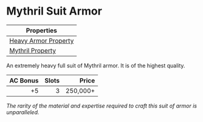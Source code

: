 # Mythril Suit Armor

| Properties                                                                   |
| ---------------------------------------------------------------------------- |
| [Heavy Armor Property](../../Armor%20Properties/Heavy%20Armor%20Property.md) |
| [Mythril Property](../../Material%20Properties/Mythril%20Property.md)        |

An extremely heavy full suit of Mythril armor. It is of the highest quality.

| AC Bonus | Slots |    Price |
| -------: | ----: | -------: |
|       +5 |     3 | 250,000+ |

*The rarity of the material and expertise required to craft this suit of armor is unparalleled.*
